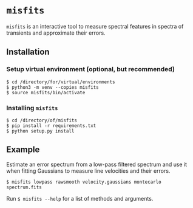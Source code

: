 # `misfits`

`misfits` is an interactive tool to measure spectral features in spectra of transients and approximate their errors.

## Installation

### Setup virtual environment (optional, but recommended)
<pre><code>$ cd /directory/for/virtual/environments
$ python3 -m venv --copies misfits
$ source misfits/bin/activate</code></pre>

### Installing `misfits`
<pre><code>$ cd /directory/of/misfits
$ pip install -r requirements.txt
$ python setup.py install</code></pre>

## Example

Estimate an error spectrum from a low-pass filtered spectrum and use it when fitting Gaussians to measure line velocities and their errors.
<pre><code>$ misfits lowpass rawsmooth velocity.gaussians montecarlo spectrum.fits</code></pre>

Run `$ misfits --help` for a list of methods and arguments.
